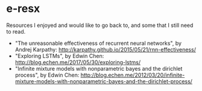 # e-resx
Resources I enjoyed and would like to go back to, and some that I still need to read.


- "The unreasonable effectiveness of recurrent neural networks", by Andrej Karpathy: http://karpathy.github.io/2015/05/21/rnn-effectiveness/
- "Exploring LSTMs", by Edwin Chen: http://blog.echen.me/2017/05/30/exploring-lstms/
- "Infinite mixture models with nonparametric bayes and the dirichlet process", by Edwin Chen: http://blog.echen.me/2012/03/20/infinite-mixture-models-with-nonparametric-bayes-and-the-dirichlet-process/

